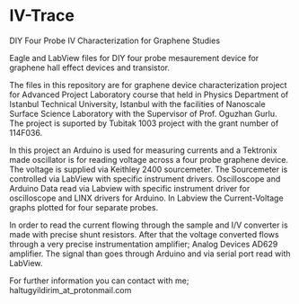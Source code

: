 # IV-Trace
DIY Four Probe IV Characterization for Graphene Studies

Eagle and LabView files for DIY four probe mesaurement device for graphene hall effect devices and transistor.

The files in this repository are for graphene device characterization project for Advanced Project Laboratory course that held 
in  Physics Department of Istanbul Technical University, Istanbul with the facilities of Nanoscale Surface Science Laboratory
with the Supervisor of Prof. Oguzhan Gurlu. The project is suported by Tubitak 1003 project with the grant number of 114F036.

In this project an Arduino is used for measuring currents and a Tektronix made oscillator is for reading voltage across a four probe graphene device. The voltage is supplied via Keithley 2400 sourcemeter. The Sourcemeter is controlled via LabView with specific instrument drivers. Oscilloscope and Arduino Data read via Labview with specific instrument driver for 
oscilloscope and LINX drivers for Arduino. In Labview the Current-Voltage graphs plotted for four separate probes.

In order to read the current flowing through the sample and I/V converter is made with precise shunt resistors. After that
the voltage converted flows through a very precise instrumentation amplifier; Analog Devices AD629 amplifier. The signal than
goes through Arduino and via serial port read with LabView.

For further information you can contact with me; haltugyildirim_at_protonmail.com
